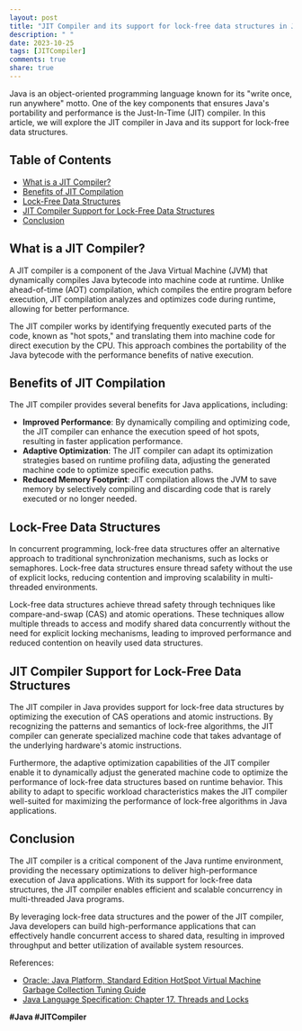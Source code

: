 ```yaml
---
layout: post
title: "JIT Compiler and its support for lock-free data structures in Java"
description: " "
date: 2023-10-25
tags: [JITCompiler]
comments: true
share: true
---
```


Java is an object-oriented programming language known for its "write once, run anywhere" motto. One of the key components that ensures Java's portability and performance is the Just-In-Time (JIT) compiler. In this article, we will explore the JIT compiler in Java and its support for lock-free data structures.

## Table of Contents
- [What is a JIT Compiler?](#what-is-a-jit-compiler)
- [Benefits of JIT Compilation](#benefits-of-jit-compilation)
- [Lock-Free Data Structures](#lock-free-data-structures)
- [JIT Compiler Support for Lock-Free Data Structures](#jit-compiler-support-for-lock-free-data-structures)
- [Conclusion](#conclusion)

## What is a JIT Compiler?
A JIT compiler is a component of the Java Virtual Machine (JVM) that dynamically compiles Java bytecode into machine code at runtime. Unlike ahead-of-time (AOT) compilation, which compiles the entire program before execution, JIT compilation analyzes and optimizes code during runtime, allowing for better performance.

The JIT compiler works by identifying frequently executed parts of the code, known as "hot spots," and translating them into machine code for direct execution by the CPU. This approach combines the portability of the Java bytecode with the performance benefits of native execution.

## Benefits of JIT Compilation
The JIT compiler provides several benefits for Java applications, including:
- **Improved Performance**: By dynamically compiling and optimizing code, the JIT compiler can enhance the execution speed of hot spots, resulting in faster application performance.
- **Adaptive Optimization**: The JIT compiler can adapt its optimization strategies based on runtime profiling data, adjusting the generated machine code to optimize specific execution paths.
- **Reduced Memory Footprint**: JIT compilation allows the JVM to save memory by selectively compiling and discarding code that is rarely executed or no longer needed.
  
## Lock-Free Data Structures
In concurrent programming, lock-free data structures offer an alternative approach to traditional synchronization mechanisms, such as locks or semaphores. Lock-free data structures ensure thread safety without the use of explicit locks, reducing contention and improving scalability in multi-threaded environments.

Lock-free data structures achieve thread safety through techniques like compare-and-swap (CAS) and atomic operations. These techniques allow multiple threads to access and modify shared data concurrently without the need for explicit locking mechanisms, leading to improved performance and reduced contention on heavily used data structures.

## JIT Compiler Support for Lock-Free Data Structures
The JIT compiler in Java provides support for lock-free data structures by optimizing the execution of CAS operations and atomic instructions. By recognizing the patterns and semantics of lock-free algorithms, the JIT compiler can generate specialized machine code that takes advantage of the underlying hardware's atomic instructions.

Furthermore, the adaptive optimization capabilities of the JIT compiler enable it to dynamically adjust the generated machine code to optimize the performance of lock-free data structures based on runtime behavior. This ability to adapt to specific workload characteristics makes the JIT compiler well-suited for maximizing the performance of lock-free algorithms in Java applications.

## Conclusion
The JIT compiler is a critical component of the Java runtime environment, providing the necessary optimizations to deliver high-performance execution of Java applications. With its support for lock-free data structures, the JIT compiler enables efficient and scalable concurrency in multi-threaded Java programs.

By leveraging lock-free data structures and the power of the JIT compiler, Java developers can build high-performance applications that can effectively handle concurrent access to shared data, resulting in improved throughput and better utilization of available system resources.

References:
- [Oracle: Java Platform, Standard Edition HotSpot Virtual Machine Garbage Collection Tuning Guide](https://docs.oracle.com/en/java/javase/15/gctuning/index.html)
- [Java Language Specification: Chapter 17. Threads and Locks](https://docs.oracle.com/javase/specs/jls/se15/html/jls-17.html)

**#Java #JITCompiler**